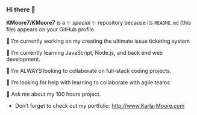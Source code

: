 ### Hi there 👋

**KMoore7/KMoore7** is a ✨ _special_ ✨ repository because its `README.md` (this file) appears on your GitHub profile.


 🔭 I’m currently working on my creating the ultimate issue ticketing system
 
 🌱 I’m currently learning JavaScript, Node.js, and back end web development.
 
 👯 I’m ALWAYS looking to collaborate on full-stack coding projects. 
  
 🤔 I’m looking for help with learning to collaborate with agile teams
 
 💬 Ask me about my 100 hours project.
 
 * Don't forget to check out my portfolio: http://www.Karla-Moore.com
